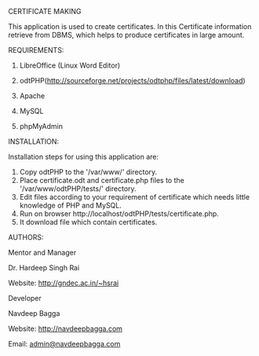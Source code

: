 CERTIFICATE MAKING

This application is used to create certificates. In this Certificate information retrieve from DBMS, which helps to produce certificates in large amount.

REQUIREMENTS:

1) LibreOffice (Linux Word Editor)

2) odtPHP(http://sourceforge.net/projects/odtphp/files/latest/download)

3) Apache

4) MySQL

5) phpMyAdmin

INSTALLATION:

Installation steps for using this application are:

1) Copy odtPHP to the '/var/www/' directory.
2) Place certificate.odt and certificate.php files to the '/var/www/odtPHP/tests/' directory.
3) Edit files according to your requirement of certificate which needs little knowledge of PHP and MySQL.
4) Run on browser http://localhost/odtPHP/tests/certificate.php.
5) It download file which contain certificates. 

AUTHORS:

Mentor and Manager

Dr. Hardeep Singh Rai

Website: http://gndec.ac.in/~hsrai

Developer

Navdeep Bagga

Website: http://navdeepbagga.com

Email: admin@navdeepbagga.com
